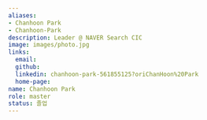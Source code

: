 ```yaml
---
aliases:
- Chanhoon Park
- Chanhoon-Park
description: Leader @ NAVER Search CIC
image: images/photo.jpg
links:
  email: 
  github: 
  linkedin: chanhoon-park-561855125?oriChanHoon%20Park
  home-page: 
name: Chanhoon Park
role: master
status: 졸업
---
```

